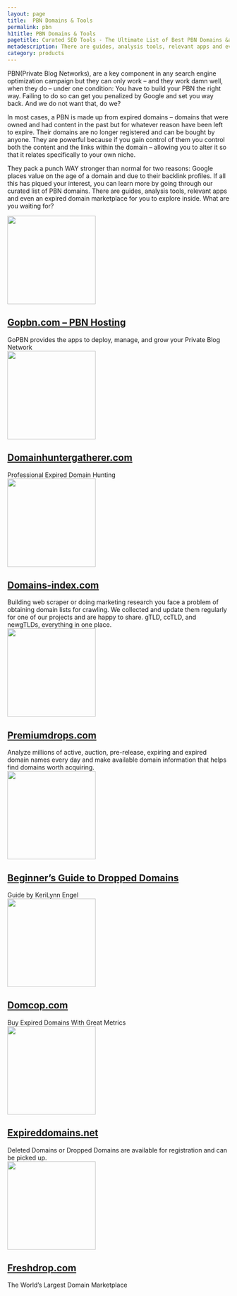 ```yaml
---
layout: page
title:  PBN Domains & Tools
permalink: pbn
h1title: PBN Domains & Tools
pagetitle: Curated SEO Tools - The Ultimate List of Best PBN Domains &amp; Tools, Updated for 2019.  
metadescription: There are guides, analysis tools, relevant apps and even an expired domain marketplace for you to explore inside. What are you waiting for?
category: products
---
```

PBN(Private Blog Networks), are a key component in any search engine optimization campaign but they can only work – and they work damn well, when they do – under one condition: You have to build your PBN the right way. Failing to do so can get you penalized by Google and set you way back. And we do not want that, do we?

In most cases, a PBN is made up from expired domains – domains that were owned and had content in the past but for whatever reason have been left to expire. Their domains are no longer registered and can be bought by anyone. They are powerful because if you gain control of them you control both the content and the links within the domain – allowing you to alter it so that it relates specifically to your own niche.

They pack a punch WAY stronger than normal for two reasons: Google places value on the age of a domain and due to their backlink profiles. If all this has piqued your interest, you can learn more by going through our curated list of PBN domains. There are guides, analysis tools, relevant apps and even an expired domain marketplace for you to explore inside. What are you waiting for?
<article class="resource">
<div class="resource__thumb"><img class="attachment-post-thumbnail size-post-thumbnail wp-post-image" src="https://curatedseotools.com/wp-content/uploads/2017/04/GoPBN__The_Best_App_To_Build_your_Private_Blog_Network-200x200.png" alt="" width="200" height="200" /></div>
<div class="resource__info">
<h2 class="h2 category-title"><a href="https://gopbn.com/?ref=curatedseotools.com" target="_blank class=">Gopbn.com – PBN Hosting</a></h2>
GoPBN provides the apps to deploy, manage, and grow your Private Blog Network

</div>
</article><article class="resource">
<div class="resource__thumb"><img class="attachment-post-thumbnail size-post-thumbnail wp-post-image" src="https://curatedseotools.com/wp-content/uploads/2017/03/domainhuntergatherer-com-200x200.png" alt="" width="200" height="200" /></div>
<div class="resource__info">
<h2 class="h2 category-title"><a href="https://domainhuntergatherer.com/?ref=curatedseotools.com" target="_blank class=">Domainhuntergatherer.com</a></h2>
Professional Expired Domain Hunting

</div>
</article><article class="resource">
<div class="resource__thumb"><img class="attachment-post-thumbnail size-post-thumbnail wp-post-image" src="https://curatedseotools.com/wp-content/uploads/2016/12/domains-index-com-200x200.png" alt="" width="200" height="200" /></div>
<div class="resource__info">
<h2 class="h2 category-title"><a href="https://domains-index.com/?ref=curatedseotools.com" target="_blank class=">Domains-index.com</a></h2>
Building web scraper or doing marketing research you face a problem of obtaining domain lists for crawling. We collected and update them regularly for one of our projects and are happy to share. gTLD, ccTLD, and newgTLDs, everything in one place.

</div>
</article><article class="resource">
<div class="resource__thumb"><img class="attachment-post-thumbnail size-post-thumbnail wp-post-image" src="https://curatedseotools.com/wp-content/uploads/2016/12/premiumdrops-com-200x200.png" alt="" width="200" height="200" /></div>
<div class="resource__info">
<h2 class="h2 category-title"><a href="https://www.premiumdrops.com/?ref=curatedseotools.com" target="_blank class=">Premiumdrops.com</a></h2>
Analyze millions of active, auction, pre-release, expiring and expired domain names every day and make available domain information that helps find domains worth acquiring.

</div>
</article><article class="resource">
<div class="resource__thumb"><img class="attachment-post-thumbnail size-post-thumbnail wp-post-image" src="https://curatedseotools.com/wp-content/uploads/2016/12/beginners-guide-to-dropped-domains-200x200.png" alt="" width="200" height="200" /></div>
<div class="resource__info">
<h2 class="h2 category-title"><a href="http://www.whoishostingthis.com/blog/2014/11/24/dropped-domains/?ref=curatedseotools.com" target="_blank class=">Beginner’s Guide to Dropped Domains</a></h2>
Guide by KeriLynn Engel

</div>
</article><article class="resource">
<div class="resource__thumb"><img class="attachment-post-thumbnail size-post-thumbnail wp-post-image" src="https://curatedseotools.com/wp-content/uploads/2016/12/domcop-com-200x200.png" alt="" width="200" height="200" /></div>
<div class="resource__info">
<h2 class="h2 category-title"><a href="https://www.domcop.com/expired-domains/?ref=curatedseotools.com" target="_blank class=">Domcop.com</a></h2>
Buy Expired Domains With Great Metrics

</div>
</article><article class="resource">
<div class="resource__thumb"><img class="attachment-post-thumbnail size-post-thumbnail wp-post-image" src="https://curatedseotools.com/wp-content/uploads/2016/12/expireddomains-net-200x200.png" sizes="(max-width: 200px) 100vw, 200px" srcset="https://curatedseotools.com/wp-content/uploads/2016/12/expireddomains-net-200x200.png 200w, https://curatedseotools.com/wp-content/uploads/2016/12/expireddomains-net-91x90.png 91w" alt="" width="200" height="200" /></div>
<div class="resource__info">
<h2 class="h2 category-title"><a href="https://www.expireddomains.net/?ref=curatedseotools.com" target="_blank class=">Expireddomains.net</a></h2>
Deleted Domains or Dropped Domains are available for registration and can be picked up.

</div>
</article><article class="resource">
<div class="resource__thumb"><img class="attachment-post-thumbnail size-post-thumbnail wp-post-image" src="https://curatedseotools.com/wp-content/uploads/2016/12/freshdrop-com-200x200.png" alt="" width="200" height="200" /></div>
<div class="resource__info">
<h2 class="h2 category-title"><a href="https://www.freshdrop.com/?ref=curatedseotools.com" target="_blank class=">Freshdrop.com</a></h2>
The World’s Largest Domain Marketplace

</div>
</article>
